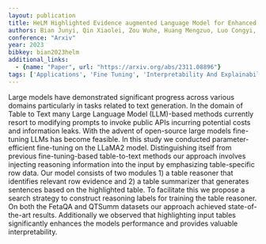 ```yaml
---
layout: publication
title: HeLM Highlighted Evidence augmented Language Model for Enhanced Table-to-Text Generation
authors: Bian Junyi, Qin Xiaolei, Zou Wuhe, Huang Mengzuo, Luo Congyi, Zhang Ke, Zhang Weidong
conference: "Arxiv"
year: 2023
bibkey: bian2023helm
additional_links:
  - {name: "Paper", url: "https://arxiv.org/abs/2311.08896"}
tags: ['Applications', 'Fine Tuning', 'Interpretability And Explainability', 'Language Modeling', 'Pretraining Methods', 'Prompting', 'Reinforcement Learning', 'Tools', 'Training Techniques']
---
```

Large models have demonstrated significant progress across various domains particularly in tasks related to text generation. In the domain of Table to Text many Large Language Model (LLM)-based methods currently resort to modifying prompts to invoke public APIs incurring potential costs and information leaks. With the advent of open-source large models fine-tuning LLMs has become feasible. In this study we conducted parameter-efficient fine-tuning on the LLaMA2 model. Distinguishing itself from previous fine-tuning-based table-to-text methods our approach involves injecting reasoning information into the input by emphasizing table-specific row data. Our model consists of two modules 1) a table reasoner that identifies relevant row evidence and 2) a table summarizer that generates sentences based on the highlighted table. To facilitate this we propose a search strategy to construct reasoning labels for training the table reasoner. On both the FetaQA and QTSumm datasets our approach achieved state-of-the-art results. Additionally we observed that highlighting input tables significantly enhances the models performance and provides valuable interpretability.
